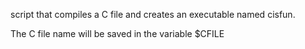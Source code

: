  script that compiles a C file and creates an executable named cisfun.



The C file name will be saved in the variable $CFILE
